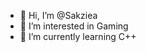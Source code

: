- 👋 Hi, I’m @Sakziea
- 👀 I’m interested in Gaming
- 🌱 I’m currently learning C++

<!---
Sakziea/Sakziea is a ✨ special ✨ repository because its `README.md` (this file) appears on your GitHub profile.
You can click the Preview link to take a look at your changes.
--->
